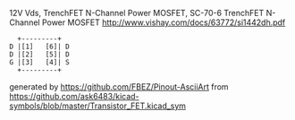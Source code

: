 12V Vds, TrenchFET N-Channel Power MOSFET, SC-70-6
TrenchFET N-Channel Power MOSFET
http://www.vishay.com/docs/63772/si1442dh.pdf


	  +---------+
	D |[1]   [6]| D
	D |[2]   [5]| D
	G |[3]   [4]| S
	  +---------+


generated by https://github.com/FBEZ/Pinout-AsciiArt from https://github.com/ask6483/kicad-symbols/blob/master/Transistor_FET.kicad_sym
